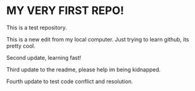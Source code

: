 # MY VERY FIRST REPO!

This is a test repository.

This is a new edit from my local computer.
Just trying to learn github, its pretty cool.

Second update, learning fast!

Third update to the readme, please help im being kidnapped.

Fourth update to test code conflict and resolution.
